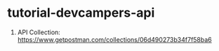 # tutorial-devcampers-api

1. API Collection: https://www.getpostman.com/collections/06d490273b34f7f58ba6
